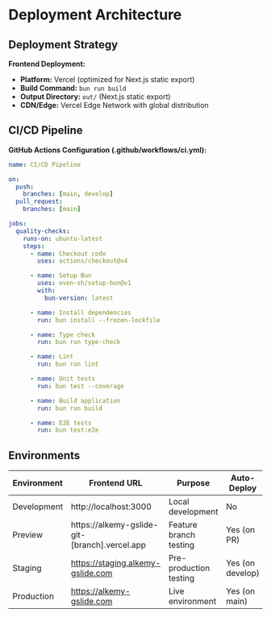 # Deployment Architecture

## Deployment Strategy

**Frontend Deployment:**
- **Platform:** Vercel (optimized for Next.js static export)
- **Build Command:** `bun run build`
- **Output Directory:** `out/` (Next.js static export)
- **CDN/Edge:** Vercel Edge Network with global distribution

## CI/CD Pipeline

**GitHub Actions Configuration (.github/workflows/ci.yml):**
```yaml
name: CI/CD Pipeline

on:
  push:
    branches: [main, develop]
  pull_request:
    branches: [main]

jobs:
  quality-checks:
    runs-on: ubuntu-latest
    steps:
      - name: Checkout code
        uses: actions/checkout@v4

      - name: Setup Bun
        uses: oven-sh/setup-bun@v1
        with:
          bun-version: latest

      - name: Install dependencies
        run: bun install --frozen-lockfile

      - name: Type check
        run: bun run type-check

      - name: Lint
        run: bun run lint

      - name: Unit tests
        run: bun test --coverage

      - name: Build application
        run: bun run build

      - name: E2E tests
        run: bun test:e2e
```

## Environments

| Environment | Frontend URL | Purpose | Auto-Deploy |
|-------------|-------------|---------|-------------|
| Development | http://localhost:3000 | Local development | No |
| Preview | https://alkemy-gslide-git-[branch].vercel.app | Feature branch testing | Yes (on PR) |
| Staging | https://staging.alkemy-gslide.com | Pre-production testing | Yes (on develop) |
| Production | https://alkemy-gslide.com | Live environment | Yes (on main) |
